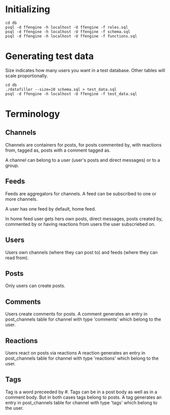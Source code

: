 # Initializing

    cd db
    psql -d ffengine -h localhost -U ffengine -f roles.sql
    psql -d ffengine -h localhost -U ffengine -f schema.sql
    psql -d ffengine -h localhost -U ffengine -f functions.sql

# Generating test data
Size indicates how many users you want in a test database.
Other tables will scale proportionally.

    cd db
    ./datafiller --size=10 schema.sql > test_data.sql
    psql -d ffengine -h localhost -U ffengine -f test_data.sql

# Terminology
## Channels
Channels are containers for posts, for posts commented by, with reactions from, tagged as, posts with a comment tagged as.

A channel can belong to a user (user's posts and direct messages) or to a group.

## Feeds
Feeds are aggregators for channels. A feed can be subscribed to one or more channels.

A user has one feed by default, home feed.

In home feed user gets hers own posts, direct messages, posts created by, commented by or having reactions from users the user subscriebed on.

## Users
Users own channels (where they can post to) and feeds (where they can read from).

## Posts
Only users can create posts.

## Comments
Users create comments for posts.
A comment generates an entry in post_channels table for channel with type 'comments' which belong to the user.

## Reactions
Users react on posts via reactions
A reaction generates an entry in post_channels table for channel with type 'reactions' which belong to the user.

## Tags
Tag is a word preceeded by #. Tags can be in a post body as well as in a comment body. But in both cases tags belong to posts.
A tag generates an entry in post_channels table for channel with type 'tags' which belong to the user.

